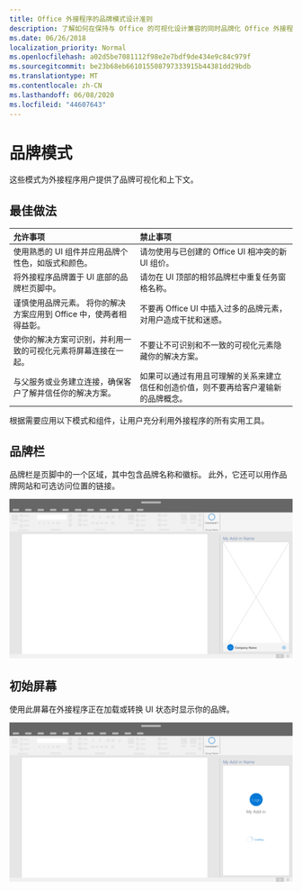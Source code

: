 ```yaml
---
title: Office 外接程序的品牌模式设计准则
description: 了解如何在保持与 Office 的可视化设计兼容的同时品牌化 Office 外接程序。
ms.date: 06/26/2018
localization_priority: Normal
ms.openlocfilehash: a02d5be7081112f98e2e7bdf9de434e9c84c979f
ms.sourcegitcommit: be23b68eb661015508797333915b44381dd29bdb
ms.translationtype: MT
ms.contentlocale: zh-CN
ms.lasthandoff: 06/08/2020
ms.locfileid: "44607643"
---
```

# <a name="branding-patterns"></a>品牌模式

这些模式为外接程序用户提供了品牌可视化和上下文。 

## <a name="best-practices"></a>最佳做法

|允许事项 |禁止事项|
|:---- |:----|
| 使用熟悉的 UI 组件并应用品牌个性色，如版式和颜色。 | 请勿使用与已创建的 Office UI 相冲突的新 UI 组价。 | 
| 将外接程序品牌置于 UI 底部的品牌栏页脚中。 | 请勿在 UI 顶部的相邻品牌栏中重复任务窗格名称。 |
| 谨慎使用品牌元素。 将你的解决方案应用到 Office 中，使两者相得益彰。 | 不要再 Office UI 中插入过多的品牌元素，对用户造成干扰和迷惑。 |
| 使你的解决方案可识别，并利用一致的可视化元素将屏幕连接在一起。 | 不要让不可识别和不一致的可视化元素隐藏你的解决方案。 |
| 与父服务或业务建立连接，确保客户了解并信任你的解决方案。 | 如果可以通过有用且可理解的关系来建立信任和创造价值，则不要再给客户灌输新的品牌概念。 |


根据需要应用以下模式和组件，让用户充分利用外接程序的所有实用工具。


## <a name="brand-bar"></a>品牌栏

品牌栏是页脚中的一个区域，其中包含品牌名称和徽标。 此外，它还可以用作品牌网站和可选访问位置的链接。

![品牌栏 - 桌面任务窗格规范](../images/add-in-brand-bar.png)

## <a name="splash-screen"></a>初始屏幕

使用此屏幕在外接程序正在加载或转换 UI 状态时显示你的品牌。

![品牌初始屏幕 - 桌面任务窗格规范](../images/add-in-splash-screen.png)
